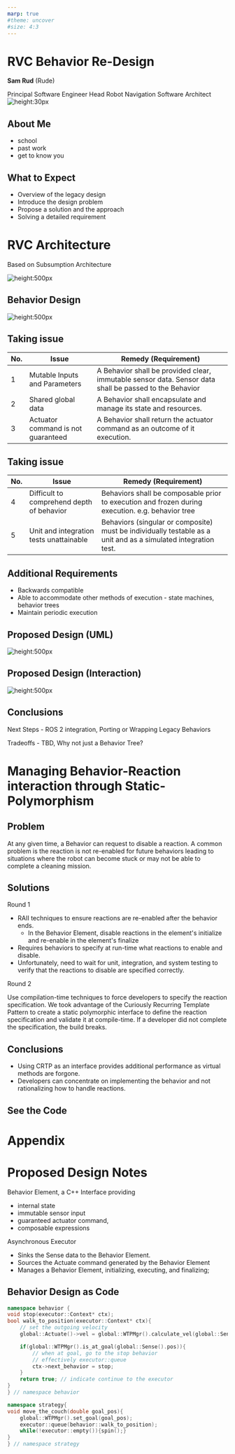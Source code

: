 ```yaml
---
marp: true
#theme: uncover
#size: 4:3
---
```


<!-- headingDivider: 2 -->

# RVC Behavior Re-Design

**Sam Rud** (Rude)

Principal Software Engineer
Head Robot Navigation Software Architect
![height:30px](img/irobot-logo.png)

## About Me
- school
- past work
- get to know you

## What to Expect

* Overview of the legacy design
* Introduce the design problem
* Propose a solution and the approach
* Solving a detailed requirement

# RVC Architecture

Based on Subsumption Architecture

![height:500px](img/legacy.drawio.svg)

## Behavior Design

![height:500px](img/mq.drawio.svg)

## Taking issue

| No. | Issue | Remedy (Requirement) |
| --- |------- |----------------- |
| 1   | Mutable Inputs and Parameters | A Behavior shall be provided clear, immutable sensor data. Sensor data shall be passed to the Behavior |
| 2   | Shared global data  | A Behavior shall encapsulate and manage its state and resources. |
| 3   | Actuator command is not guaranteed | A Behavior shall return the actuator command as an outcome of it execution. |

## Taking issue

| No. | Issue | Remedy (Requirement) |
| --- |------- |----------------- |
| 4   | Difficult to comprehend depth of behavior | Behaviors shall be composable prior to execution and frozen during execution. e.g. behavior tree |
| 5   | Unit and integration tests unattainable | Behaviors (singular or composite) must be individually testable as a unit and as a simulated integration test.  |

## Additional Requirements

* Backwards compatible
* Able to accommodate other methods of execution - state machines, behavior trees
* Maintain periodic execution

## Proposed Design (UML)

![height:500px](img/new-design.drawio.svg)

## Proposed Design (Interaction)

![height:500px](img/new-design-wf.drawio.svg)

## Conclusions

Next Steps - ROS 2 integration, Porting or Wrapping Legacy Behaviors

Tradeoffs - TBD, Why not just a Behavior Tree?

# Managing Behavior-Reaction interaction through Static-Polymorphism

## Problem

At any given time, a Behavior can request to disable a reaction. A common problem is the reaction is not re-enabled for future behaviors leading to situations where the robot can become stuck or may not be able to complete a cleaning mission.

## Solutions

Round 1
- RAII techniques to ensure reactions are re-enabled after the behavior ends. 
    - In the Behavior Element, disable reactions in the element's initialize and re-enable in the element's finalize
- Requires behaviors to specify at run-time what reactions to enable and disable.
- Unfortunately, need to wait for unit, integration, and system testing to verify that the reactions to disable are specified correctly.

Round 2

Use compilation-time techniques to force developers to specify the reaction specification. We took advantage of the Curiously Recurring Template Pattern to create a static polymorphic interface to define the reaction specification and validate it at compile-time. If a developer did not complete the specification, the build breaks.

## Conclusions

* Using CRTP as an interface provides additional performance as virtual methods are forgone.
* Developers can concentrate on implementing the behavior and not rationalizing how to handle reactions.

## See the Code



# Appendix

# Proposed Design Notes

Behavior Element, a C++ Interface providing
- internal state
- immutable sensor input
- guaranteed actuator command,
- composable expressions

Asynchronous Executor
- Sinks the Sense data to the Behavior Element.
- Sources the Actuate command generated by the Behavior Element
- Manages a Behavior Element, initializing, executing, and finalizing;

## Behavior Design as Code

 ```cpp
 namespace behavior {
 void stop(executor::Context* ctx);
 bool walk_to_position(executor::Context* ctx){   
     // set the outgoing velocity
     global::Actuate()->vel = global::WTPMgr().calculate_vel(global::Sense().pos);

     if(global::WTPMgr().is_at_goal(global::Sense().pos)){
         // when at goal, go to the stop behavior
         // effectively executor::queue
         ctx->next_behavior = stop; 
     }
     return true; // indicate continue to the executor
 }
 } // namespace behavior

 namespace strategy{
 void move_the_couch(double goal_pos){
     global::WTPMgr().set_goal(goal_pos); 
     executor::queue(behavior::walk_to_position);
     while(!executor::empty()){spin();}
 }
 } // namespace strategy
 ```
